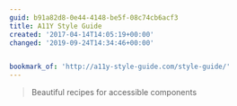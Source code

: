 ```yaml
---
guid: b91a82d8-0e44-4148-be5f-08c74cb6acf3
title: A11Y Style Guide
created: '2017-04-14T14:05:19+00:00'
changed: '2019-09-24T14:34:46+00:00'


bookmark_of: 'http://a11y-style-guide.com/style-guide/'
---
```



<blockquote>Beautiful recipes for accessible components</blockquote>
